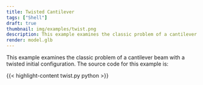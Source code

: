 ```yaml
---
title: Twisted Cantilever
tags: ["Shell"]
draft: true
thumbnail: img/examples/twist.png
description: This example examines the classic problem of a cantilever beam with a twisted initial configuration.
render: model.glb
---
```


This example examines the classic problem of a cantilever beam with a twisted initial configuration.
The source code for this example is:

{{< highlight-content twist.py python >}}


